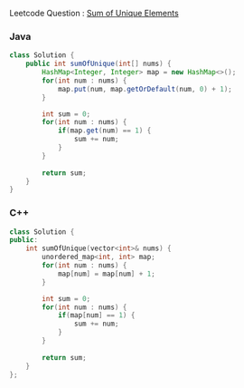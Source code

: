 Leetcode Question : [Sum of Unique Elements](https://leetcode.com/problems/sum-of-unique-elements/)

### Java
```java
class Solution {
    public int sumOfUnique(int[] nums) {
        HashMap<Integer, Integer> map = new HashMap<>();
        for(int num : nums) {
            map.put(num, map.getOrDefault(num, 0) + 1);
        }

        int sum = 0;
        for(int num : nums) {
            if(map.get(num) == 1) {
                sum += num;
            }
        }
        
        return sum;
    }
}
```

### C++
```cpp
class Solution {
public:
    int sumOfUnique(vector<int>& nums) {
        unordered_map<int, int> map;
        for(int num : nums) {
            map[num] = map[num] + 1;
        }

        int sum = 0;
        for(int num : nums) {
            if(map[num] == 1) {
                sum += num;
            }
        }
        
        return sum;
    }
};
```
